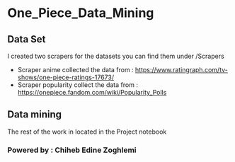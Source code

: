 # One_Piece_Data_Mining
## Data Set 
I created two scrapers for the datasets you can find them under /Scrapers 
- Scraper anime collected the data from : https://www.ratingraph.com/tv-shows/one-piece-ratings-17673/
- Scraper popularity collect the data  from : https://onepiece.fandom.com/wiki/Popularity_Polls
## Data mining 
The rest of the work in located in the Project notebook
### Powered by : Chiheb Edine Zoghlemi 